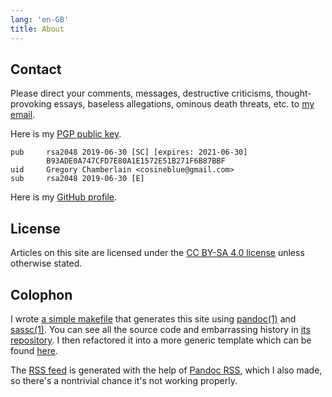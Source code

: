 ```yaml
---
lang: 'en-GB'
title: About
---
```


Contact
-------

Please direct your comments, messages, destructive criticisms,
thought-provoking essays, baseless allegations, ominous death threats,
etc. to [my email].

Here is my [PGP public key].

    pub     rsa2048 2019-06-30 [SC] [expires: 2021-06-30]
            B93ADE0A747CFD7E80A1E1572E51B271F6B87BBF
    uid     Gregory Chamberlain <cosineblue@gmail.com>
    sub     rsa2048 2019-06-30 [E]

Here is my [GitHub profile].

License
-------

Articles on this site are licensed under the [CC BY-SA 4.0 license]
unless otherwise stated.

Colophon
--------

I wrote [a simple makefile] that generates this site using [pandoc(1)]
and [sassc(1)]. You can see all the source code and embarrassing history
in [its repository]. I then refactored it into a more generic template
which can be found [here].

The [RSS feed] is generated with the help of [Pandoc RSS], which I also
made, so there's a nontrivial chance it's not working properly.

  [my email]: mailto:greg@cosine.blue
  [PGP public key]: pubkey-gc.txt
  [GitHub profile]: https://github.com/chambln
  [CC BY-SA 4.0 license]: https://creativecommons.org/licenses/by-sa/4.0/
  [a simple makefile]: https://github.com/chambln/red/blob/master/Makefile
  [pandoc(1)]: https://pandoc.org/
  [sassc(1)]: https://github.com/sass/sassc
  [its repository]: https://github.com/chambln/chambln.github.io
  [here]: https://github.com/chambln/red
  [RSS feed]: rss.xml
  [Pandoc RSS]: https://github.com/chambln/pandoc-rss
